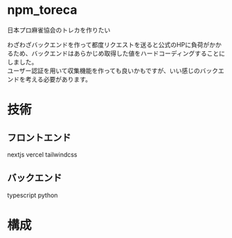# npm_toreca
日本プロ麻雀協会のトレカを作りたい

わざわざバックエンドを作って都度リクエストを送ると公式のHPに負荷がかかるため、バックエンドはあらかじめ取得した値をハードコーディングすることにしました。<br>
ユーザー認証を用いて収集機能を作っても良いかもですが、いい感じのバックエンドを考える必要があります。

# 技術
## フロントエンド
nextjs
vercel
tailwindcss
## バックエンド
typescript
python

# 構成

